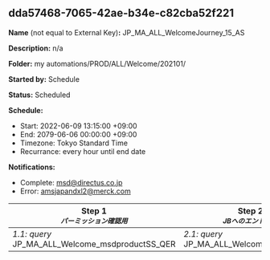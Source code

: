 ## dda57468-7065-42ae-b34e-c82cba52f221

**Name** (not equal to External Key)**:** JP_MA_ALL_WelcomeJourney_15_AS

**Description:** n/a

**Folder:** my automations/PROD/ALL/Welcome/202101/

**Started by:** Schedule

**Status:** Scheduled

**Schedule:**

* Start: 2022-06-09 13:15:00 +09:00
* End: 2079-06-06 00:00:00 +09:00
* Timezone: Tokyo Standard Time
* Recurrance: every hour until end date

**Notifications:**

* Complete: msd@directus.co.jp
* Error: amsjapandxl2@merck.com

| Step 1<br>_<small>パーミッション確認用</small>_ | Step 2<br>_<small>JBへのエントリー<br></small>_ | Step 3<br>_<small>初回Pending者の抽出</small>_ | Step 4<br>_<small>-</small>_ |
| --- | --- | --- | --- |
| _1.1: query_<br>JP_MA_ALL_Welcome_msdproductSS_QER | _2.1: query_<br>JP_MA_ALL_Welcome_ENTRY_QER | _3.1: query_<br>JP_MA_ALL_Welcome_first_pending_QER | _4.1: journeyEntry_<br>JP_MA_ALL_Welcome_JBscenario_202206 |
